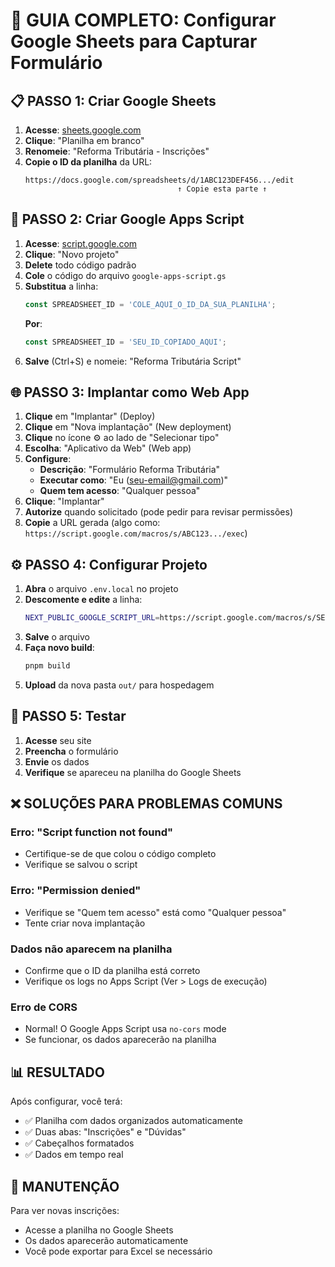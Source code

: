 # 🚀 GUIA COMPLETO: Configurar Google Sheets para Capturar Formulário

## 📋 PASSO 1: Criar Google Sheets

1. **Acesse**: [sheets.google.com](https://sheets.google.com)
2. **Clique**: "Planilha em branco"
3. **Renomeie**: "Reforma Tributária - Inscrições"
4. **Copie o ID da planilha** da URL:
   ```
   https://docs.google.com/spreadsheets/d/1ABC123DEF456.../edit
                                     ↑ Copie esta parte ↑
   ```

## 📝 PASSO 2: Criar Google Apps Script

1. **Acesse**: [script.google.com](https://script.google.com)
2. **Clique**: "Novo projeto"
3. **Delete** todo código padrão
4. **Cole** o código do arquivo `google-apps-script.gs`
5. **Substitua** a linha:
   ```javascript
   const SPREADSHEET_ID = 'COLE_AQUI_O_ID_DA_SUA_PLANILHA';
   ```
   **Por**:
   ```javascript
   const SPREADSHEET_ID = 'SEU_ID_COPIADO_AQUI';
   ```
6. **Salve** (Ctrl+S) e nomeie: "Reforma Tributária Script"

## 🌐 PASSO 3: Implantar como Web App

1. **Clique** em "Implantar" (Deploy)
2. **Clique** em "Nova implantação" (New deployment)
3. **Clique** no ícone ⚙️ ao lado de "Selecionar tipo"
4. **Escolha**: "Aplicativo da Web" (Web app)
5. **Configure**:
   - **Descrição**: "Formulário Reforma Tributária"
   - **Executar como**: "Eu (seu-email@gmail.com)"
   - **Quem tem acesso**: "Qualquer pessoa"
6. **Clique**: "Implantar"
7. **Autorize** quando solicitado (pode pedir para revisar permissões)
8. **Copie** a URL gerada (algo como: `https://script.google.com/macros/s/ABC123.../exec`)

## ⚙️ PASSO 4: Configurar Projeto

1. **Abra** o arquivo `.env.local` no projeto
2. **Descomente e edite** a linha:
   ```bash
   NEXT_PUBLIC_GOOGLE_SCRIPT_URL=https://script.google.com/macros/s/SEU_ID_AQUI/exec
   ```
3. **Salve** o arquivo
4. **Faça novo build**:
   ```bash
   pnpm build
   ```
5. **Upload** da nova pasta `out/` para hospedagem

## 🧪 PASSO 5: Testar

1. **Acesse** seu site
2. **Preencha** o formulário
3. **Envie** os dados
4. **Verifique** se apareceu na planilha do Google Sheets

## ❌ SOLUÇÕES PARA PROBLEMAS COMUNS

### **Erro: "Script function not found"**
- Certifique-se de que colou o código completo
- Verifique se salvou o script

### **Erro: "Permission denied"**
- Verifique se "Quem tem acesso" está como "Qualquer pessoa"
- Tente criar nova implantação

### **Dados não aparecem na planilha**
- Confirme que o ID da planilha está correto
- Verifique os logs no Apps Script (Ver > Logs de execução)

### **Erro de CORS**
- Normal! O Google Apps Script usa `no-cors` mode
- Se funcionar, os dados aparecerão na planilha

## 📊 RESULTADO

Após configurar, você terá:
- ✅ Planilha com dados organizados automaticamente
- ✅ Duas abas: "Inscrições" e "Dúvidas" 
- ✅ Cabeçalhos formatados
- ✅ Dados em tempo real

## 🔄 MANUTENÇÃO

Para ver novas inscrições:
- Acesse a planilha no Google Sheets
- Os dados aparecerão automaticamente
- Você pode exportar para Excel se necessário